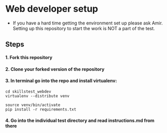 # Web developer setup

* If you have a hard time getting the environment set up please ask Amir. Setting up this repository to start the work is NOT a part of the test.


## Steps

#### 1. Fork this repository

#### 2. Clone your forked version of the repository

#### 3. In terminal go into the repo and install virtualenv:

```
cd skillstest_webdev
virtualenv --distribute venv

source venv/bin/activate
pip install -r requirements.txt
```

#### 4. Go into the individual test directory and read instructions.md from there